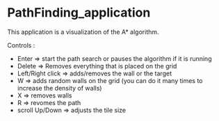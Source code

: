# PathFinding_application

This application is a visualization of the A* algorithm.

Controls :
- Enter => start the path search or pauses the algorithm if it is running
- Delete => Removes everything that is placed on the grid
- Left/Right click => adds/removes the wall or the target
- W => adds random walls on the grid (you can do it many times to increase the density of walls)
- X => removes walls
- R => revomes the path
- scroll Up/Down => adjusts the tile size